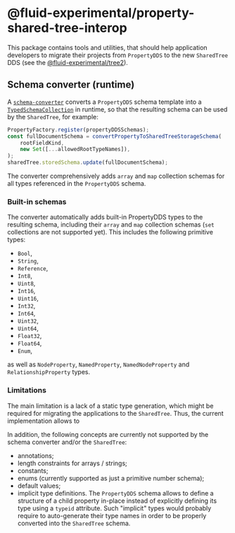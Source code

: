 # @fluid-experimental/property-shared-tree-interop

This package contains tools and utilities, that should help application developers to migrate their projects
from `PropertyDDS` to the new `SharedTree` DDS (see the
[@fluid-experimental/tree2](https://github.com/microsoft/FluidFramework/blob/main/experimental/dds/tree2/README.md)).

## Schema converter (runtime)

A [`schema-converter`](./src/schemaConverter.ts) converts a `PropertyDDS` schema template into a [`TypedSchemaCollection`](https://github.com/microsoft/FluidFramework/blob/main/experimental/dds/tree2/src/feature-libraries/modular-schema/typedSchema/schemaBuilder.ts) in runtime, so that the resulting schema can be used by the `SharedTree`, for example:

```ts
PropertyFactory.register(propertyDDSSchemas);
const fullDocumentSchema = convertPropertyToSharedTreeStorageSchema(
	rootFieldKind,
	new Set([...allowedRootTypeNames]),
);
sharedTree.storedSchema.update(fullDocumentSchema);
```

The converter comprehensively adds `array` and `map` collection schemas for all types referenced in the `PropertyDDS` schema.

### Built-in schemas

The converter automatically adds built-in PropertyDDS types to the resulting schema,
including their `array` and `map` collection schemas (`set` collections are not supported yet).
This includes the following primitive types:

- `Bool`,
- `String`,
- `Reference`,
- `Int8`,
- `Uint8`,
- `Int16`,
- `Uint16`,
- `Int32`,
- `Int64`,
- `Uint32`,
- `Uint64`,
- `Float32`,
- `Float64`,
- `Enum`,

as well as `NodeProperty`, `NamedProperty`, `NamedNodeProperty` and `RelationshipProperty` types.

### Limitations

The main limitation is a lack of a static type generation, which might be required for migrating the applications to the `SharedTree`. Thus, the current implementation allows to 

In addition, the following concepts are currently not supported by the schema converter and/or the `SharedTree`:

-   annotations;
-   length constraints for arrays / strings;
-   constants;
-   enums (currently supported as just a primitive number schema);
-   default values;
-   implicit type definitions. The `PropertyDDS` schema allows to define a structure of a child property in-place instead of explicitly defining its type using a `typeid` attribute. Such "implicit" types would probably require to auto-generate their type names in order to be properly converted into the `SharedTree` schema.
